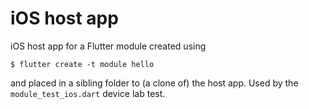 # iOS host app

iOS host app for a Flutter module created using
```
$ flutter create -t module hello
```
and placed in a sibling folder to (a clone of) the host app.
Used by the `module_test_ios.dart` device lab test.
